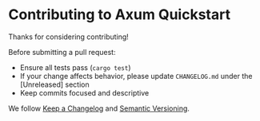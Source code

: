 # Contributing to Axum Quickstart

Thanks for considering contributing!

Before submitting a pull request:

- Ensure all tests pass (`cargo test`)
- If your change affects behavior, please update `CHANGELOG.md` under the [Unreleased] section
- Keep commits focused and descriptive

We follow [Keep a Changelog](https://keepachangelog.com/en/1.0.0/) and
[Semantic Versioning](https://semver.org/).
